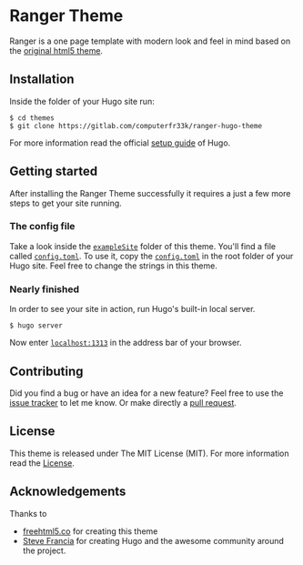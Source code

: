 # Ranger Theme
Ranger is a one page template with modern look and feel in mind based on the [original html5 theme](https://freehtml5.co/ranger-free-website-template-using-bootstrap/).

## Installation

Inside the folder of your Hugo site run:

    $ cd themes
    $ git clone https://gitlab.com/computerfr33k/ranger-hugo-theme

For more information read the official [setup guide](https://gohugo.io/overview/installing/) of Hugo.

## Getting started

After installing the Ranger Theme successfully it requires a just a few more steps to get your site running.


### The config file

Take a look inside the [`exampleSite`](https://gitlab.com/computerfr33k/ranger-hugo-theme/tree/master/exampleSite) folder of this theme. You'll find a file called [`config.toml`](https://gitlab.com/computerfr33k/ranger-hugo-theme/blob/master/exampleSite/config.toml). To use it, copy the [`config.toml`](https://gitlab.com/computerfr33k/ranger-hugo-theme/blob/master/exampleSite/config.toml) in the root folder of your Hugo site. Feel free to change the strings in this theme.

### Nearly finished

In order to see your site in action, run Hugo's built-in local server. 

    $ hugo server

Now enter [`localhost:1313`](http://localhost:1313/) in the address bar of your browser.


## Contributing

Did you find a bug or have an idea for a new feature? Feel free to use the [issue tracker](https://gitlab.com/computerfr33k/ranger-hugo-theme/issues) to let me know. Or make directly a [pull request](https://gitlab.com/computerfr33k/ranger-hugo-theme/merge_requests).

## License

This theme is released under The MIT License (MIT). For more information read the [License](https://gitlab.com/computerfr33k/ranger-hugo-theme/blob/master/LICENSE.md).

## Acknowledgements

Thanks to 

- [freehtml5.co](//freehtml5.co) for creating this theme
- [Steve Francia](//github.com/spf13) for creating Hugo and the awesome community around the project.
